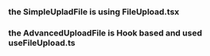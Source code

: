 ### the SimpleUpladFile is using FileUpload.tsx 
### the AdvancedUploadFile is Hook based and used useFileUpload.ts